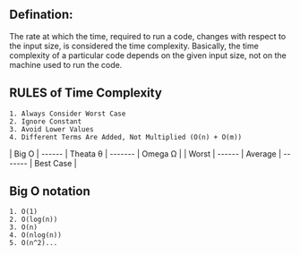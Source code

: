 ## Defination:

The rate at which the time, required to run a code, changes with respect to the input size,
is considered the time complexity. Basically, the time complexity of a particular code depends
on the given input size, not on the machine used to run the code.

## RULES of Time Complexity

    1. Always Consider Worst Case
    2. Ignore Constant
    3. Avoid Lower Values
    4. Different Terms Are Added, Not Multiplied (O(n) + O(m))

| Big O | ------ | Theata θ | ------- | Omega Ω |
| Worst | ------ | Average | ------- | Best Case |

## Big O notation

    1. O(1)
    2. O(log(n))
    3. O(n)
    4. O(nlog(n))
    5. O(n^2)...
